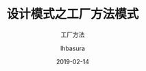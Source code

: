 ---  
layout:     post
title:      设计模式之工厂方法模式
subtitle:   工厂方法 
date:       2019-02-14
author:     lhbasura
header-img: 
keywords_post:  "factory method"
catalog: true
tags:
    -   
---  